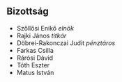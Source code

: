 <h2>Bizottság</h2>
<ul>
  <li>Szőllősi Enikő <em>elnök</em></li>
  <li>Rajki János <em>titkár</em></li>
  <li>Döbrei-Rakonczai Judit <em>pénztáros</em></li>
  <li>Farkas Csilla</li>
  <li>Rárósi Dávid</li>
  <li>Tóth Eszter</li>
  <li>Matus István</li>
</ul>
